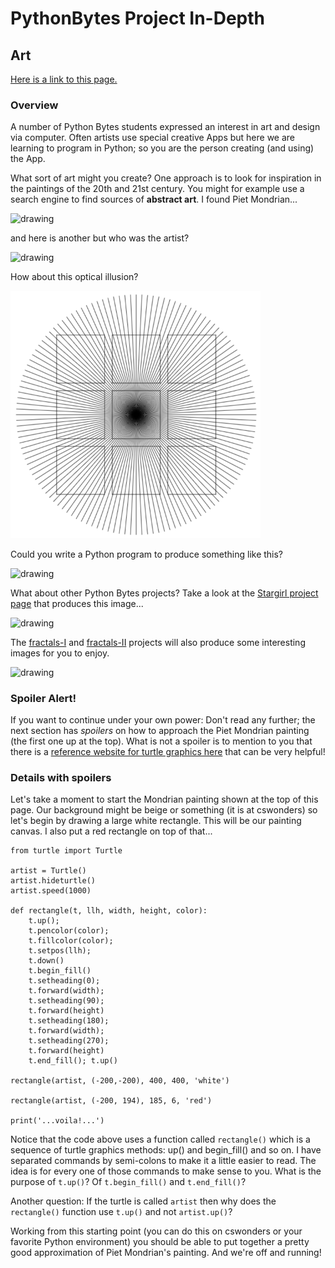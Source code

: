 # PythonBytes Project In-Depth


## Art


[Here is a link to this page.](https://github.com/robfatland/pythonbytes/tree/master/projects/art#pythonbytes-project-in-depth)


### Overview


A number of Python Bytes students expressed an interest in art and design via computer. Often artists use special
creative Apps but here we are learning to program in Python; so you are the person creating (and using) the App. 


What sort of art might you create? One approach is to look for inspiration in the paintings of the 20th and 21st
century. You might for example use a search engine to find sources of **abstract art**. I found Piet Mondrian...


<img src="https://github.com/robfatland/pythonbytes/blob/master/projects/art/mondrian.png" alt="drawing" width="350"/>


and here is another but who was the artist? 


<img src="https://github.com/robfatland/pythonbytes/blob/master/projects/art/abstract.png" alt="drawing" width="400"/>


How about this optical illusion? 


<img src="https://github.com/robfatland/pythonbytes/blob/master/projects/art/opticalillusion.png" alt="o-illusion" width="400"/>


Could you write a Python program to produce something like this?


<img src="https://github.com/robfatland/pythonbytes/blob/master/projects/art/lines.png" alt="drawing" width="300"/>


What about other Python Bytes projects? Take a look at the 
[Stargirl project page](https://github.com/robfatland/pythonbytes/tree/master/projects/stargirl#pythonbytes-project-in-depth)
that produces this image...

<img src="https://github.com/robfatland/pythonbytes/blob/master/projects/stargirl/trajectories.png" alt="drawing" width="400"/>


The 
[fractals-I](https://github.com/robfatland/pythonbytes/tree/master/projects/fractals-I#pythonbytes-project-in-depth)
and 
[fractals-II](https://github.com/robfatland/pythonbytes/tree/master/projects/fractals-II#pythonbytes-project-in-depth)
projects will also produce some interesting images for you to enjoy.


<img src="https://github.com/robfatland/pythonbytes/blob/master/projects/art/julia.png" alt="drawing" width="300"/>

### Spoiler Alert!

If you want to continue under your own power: Don't read any further; the next section has *spoilers* on how to
approach the Piet Mondrian painting (the first one up at the top). What is not a spoiler is to mention to you that
there is a [reference website for turtle graphics here](https://docs.python.org/3.3/library/turtle.html) that can
be very helpful!


### Details with spoilers


Let's take a moment to start the Mondrian painting shown at the top of this page. Our background might be beige 
or something (it is at cswonders) so let's begin by drawing a large white rectangle. This will be our painting canvas. 
I also put a red rectangle on top of that...


```
from turtle import Turtle

artist = Turtle()
artist.hideturtle()
artist.speed(1000)

def rectangle(t, llh, width, height, color):
    t.up(); 
    t.pencolor(color); 
    t.fillcolor(color); 
    t.setpos(llh); 
    t.down()
    t.begin_fill()
    t.setheading(0); 
    t.forward(width); 
    t.setheading(90); 
    t.forward(height)
    t.setheading(180); 
    t.forward(width); 
    t.setheading(270); 
    t.forward(height)
    t.end_fill(); t.up()

rectangle(artist, (-200,-200), 400, 400, 'white')

rectangle(artist, (-200, 194), 185, 6, 'red')

print('...voila!...')
```

Notice that the code above uses a function called `rectangle()` which is a sequence of turtle graphics methods: up() and 
begin_fill() and so on. I have separated commands by semi-colons to make it a little easier to read. The idea is for 
every one of those commands to make sense to you. What is the purpose of `t.up()`? Of `t.begin_fill()` and `t.end_fill()`?


Another question: If the turtle is called `artist` then why does the `rectangle()` function use `t.up()` and not
`artist.up()`? 


Working from this starting point (you can do this on cswonders or your favorite Python environment) you should be able to put
together a pretty good approximation of Piet Mondrian's painting. And we're off and running!


